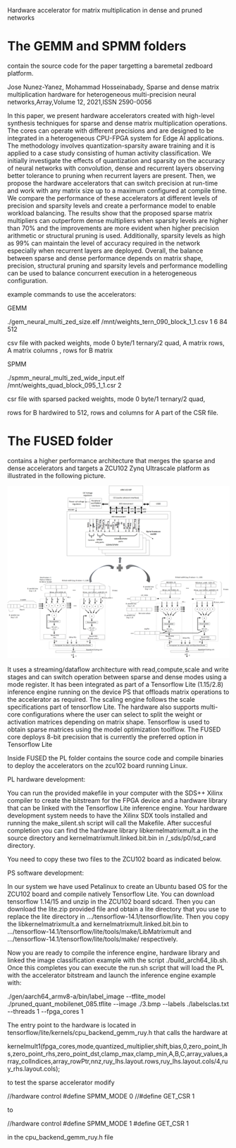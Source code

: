 
Hardware accelerator for matrix multiplication in dense and pruned networks

# The GEMM and SPMM folders 

contain the source code for the paper targetting a baremetal zedboard platform.

Jose Nunez-Yanez, Mohammad Hosseinabady, Sparse and dense matrix multiplication hardware for heterogeneous multi-precision neural networks,Array,Volume 12,
2021,ISSN 2590-0056

In this paper, we present hardware accelerators created with high-level synthesis techniques for sparse and dense matrix multiplication operations. 
The cores can operate with different precisions and are designed to be integrated in a heterogeneous CPU-FPGA system for Edge AI applications. 
The methodology involves quantization-sparsity aware training and it is applied to a case study consisting of human activity classification. 
We initially investigate the effects of quantization and sparsity on the accuracy of neural networks with convolution, dense and recurrent layers 
observing better tolerance to pruning when recurrent layers are present. 
Then, we propose the hardware accelerators that can switch precision at run-time and work with any matrix size up to a maximum configured at compile time. 
We compare the performance of these accelerators at different levels of precision and sparsity levels and create a performance model to enable 
workload balancing. The results show that the proposed sparse matrix multipliers can outperform dense multipliers when sparsity levels are 
higher than 70% and the improvements are more evident when higher precision arithmetic or structural pruning is used. 
Additionally, sparsity levels as high as 99% can maintain the level of accuracy required in the network especially when recurrent layers are deployed. 
Overall, the balance between sparse and dense performance depends on matrix shape, precision, structural pruning and sparsity levels and performance 
modelling can be used to balance concurrent execution in a heterogeneous configuration.

example commands to use the accelerators:

GEMM

./gem_neural_multi_zed_size.elf /mnt/weights_tern_090_block_1_1.csv 1 6 84  512

csv file with packed weights, mode 0 byte/1 ternary/2 quad, A matrix rows, A matrix columns , rows for B matrix

SPMM

./spmm_neural_multi_zed_wide_input.elf /mnt/weights_quad_block_095_1_1.csr 2

csr file with sparsed packed weights, mode 0 byte/1 ternary/2 quad, 

rows for B hardwired to 512, rows and columns for A part of the CSR file.

# The FUSED folder 

contains a higher performance architecture that merges the sparse and dense accelerators and targets a ZCU102 Zynq Ultrascale platform as 
illustrated in the following picture.

![Screenshot](fused.png)

It uses a streaming/dataflow architecture with read,compute,scale and write stages and can switch operation between sparse and dense modes using a mode register.
It has been integrated as part of a Tensorflow Lite (1.15/2.8) inference engine running on the device PS that offloads matrix operations to the accelerator as required.
The scaling engine follows the scale specifications part of tensorflow Lite. The hardware also supports multi-core configurations where the user can select to split the weight or activation matrices depending on matrix shape.
Tensorflow is used to obtain sparse matrices using the model optimization toolflow. The FUSED core deploys 8-bit precision that is currently the preferred option in Tensorflow Lite

Inside FUSED the PL folder contains the source code and compile binaries to deploy the accelerators on the zcu102 board running Linux. 

PL hardware development:

You can run the provided makefile in your computer with the SDS++ Xilinx compiler to create the bitstream for the FPGA device and a hardware library that can be linked with the Tensorflow Lite inference engine.
Your hardware development system needs to have the Xilinx SDX tools installed and running the make_silent.sh script will call the Makefile. After succesful completion
you can find the hardware library libkernelmatrixmult.a in the source directory and kernelmatrixmult.linked.bit.bin in /_sds/p0/sd_card directory.

You need to copy these two files to the ZCU102 board as indicated below. 

PS software development:

In our system we have used Petalinux to create an Ubuntu based OS for the ZCU102 board and compile natively Tensorflow Lite. 
You can download tensorflow 1.14/15 and unzip in the ZCU102 board sdcard. Then you can download the lite.zip provided file and obtain a lite directory that you use to replace the lite
directory in .../tensorflow-14.1/tensorflow/lite. Then you copy the libkernelmatrixmult.a and kernelmatrixmult.linked.bit.bin to 
.../tensorflow-14.1/tensorflow/lite/tools/make/LibMatrixmult and .../tensorflow-14.1/tensorflow/lite/tools/make/ respectively. 

Now you are ready to compile the inference engine, hardware library and linked the image classification example with the script ./build_arch64_lib.sh.
Once this completes you can execute the run.sh script that will load the PL with the accelerator bitstream and launch the inference engine example with:

./gen/aarch64_armv8-a/bin/label_image  --tflite_model ./pruned_quant_mobilenet_085.tflite --image ./3.bmp --labels ./labelsclas.txt --threads 1 --fpga_cores 1

The entry point to the hardware is located in tensorflow/lite/kernels/cpu_backend_gemm_ruy.h that calls the hardware at 

kernelmult1(fpga_cores,mode,quantized_multiplier,shift,bias,0,zero_point_lhs,zero_point_rhs,zero_point_dst,clamp_max,clamp_min,A,B,C,array_values,array_colIndices,array_rowPtr,nnz,ruy_lhs.layout.rows,ruy_lhs.layout.cols/4,ruy_rhs.layout.cols);

to test the sparse accelerator modify 

//hardware control
#define SPMM_MODE 0
//#define  GET_CSR 1

to 

//hardware control
#define SPMM_MODE 1
#define  GET_CSR 1

in the cpu_backend_gemm_ruy.h file



     

